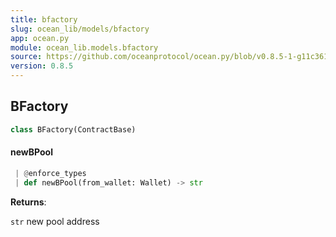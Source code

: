 ```yaml
---
title: bfactory
slug: ocean_lib/models/bfactory
app: ocean.py
module: ocean_lib.models.bfactory
source: https://github.com/oceanprotocol/ocean.py/blob/v0.8.5-1-g11c361d/ocean_lib/models/bfactory.py
version: 0.8.5
---
```

## BFactory

```python
class BFactory(ContractBase)
```

#### newBPool

```python
 | @enforce_types
 | def newBPool(from_wallet: Wallet) -> str
```

**Returns**:

`str` new pool address

